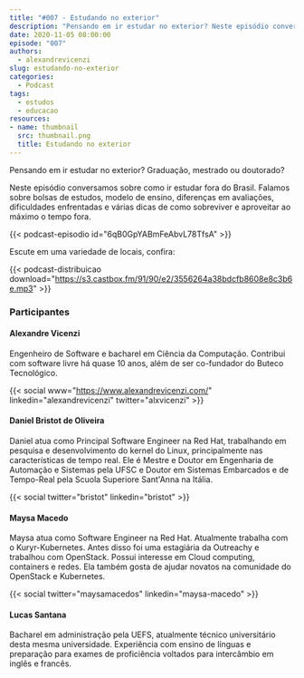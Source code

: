 ```yaml
---
title: "#007 - Estudando no exterior"
description: "Pensando em ir estudar no exterior? Neste episódio conversamos sobre experiências e damos dicas para quem quer ir."
date: 2020-11-05 08:00:00
episode: "007"
authors:
  - alexandrevicenzi
slug: estudando-no-exterior
categories:
  - Podcast
tags:
  - estudos
  - educacao
resources:
- name: thumbnail
  src: thumbnail.png
  title: Estudando no exterior
---
```


Pensando em ir estudar no exterior? Graduação, mestrado ou doutorado?

Neste episódio conversamos sobre como ir estudar fora do Brasil. Falamos sobre bolsas de estudos, modelo de ensino, diferenças em avaliações, dificuldades enfrentadas e várias dicas de como sobreviver e aproveitar ao máximo o tempo fora.
<!--more-->
{{< podcast-episodio id="6qB0GpYABmFeAbvL78TfsA" >}}

Escute em uma variedade de locais, confira:

{{< podcast-distribuicao download="https://s3.castbox.fm/91/90/e2/3556264a38bdcfb8608e8c3b6e.mp3" >}}

### Participantes

#### Alexandre Vicenzi

Engenheiro de Software e bacharel em Ciência da Computação. Contribui com software livre há quase 10 anos, além de ser co-fundador do Buteco Tecnológico.

{{< social www="https://www.alexandrevicenzi.com/" linkedin="alexandrevicenzi" twitter="alxvicenzi" >}}

#### Daniel Bristot de Oliveira

Daniel atua como Principal Software Engineer na Red Hat, trabalhando em pesquisa e desenvolvimento do kernel do Linux, principalmente nas características de tempo real. Ele é Mestre e Doutor em Engenharia de Automação e Sistemas pela UFSC e Doutor em Sistemas Embarcados e de Tempo-Real pela Scuola Superiore Sant'Anna na Itália.

{{< social twitter="bristot" linkedin="bristot" >}}

#### Maysa Macedo

Maysa atua como Software Engineer na Red Hat. Atualmente trabalha com o Kuryr-Kubernetes. Antes disso foi uma estagiária da Outreachy e trabalhou com OpenStack. Possui interesse em Cloud computing, containers e redes. Ela também gosta de ajudar novatos na comunidade do OpenStack e Kubernetes.

{{< social twitter="maysamacedos" linkedin="maysa-macedo" >}}

#### Lucas Santana

Bacharel em administração pela UEFS, atualmente técnico universitário desta mesma universidade. Experiência com ensino de línguas e preparação para exames de proficiência voltados para intercâmbio em inglês e francês.
